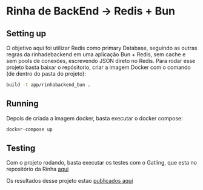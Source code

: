 # Rinha de BackEnd -> Redis + Bun

## Setting up
O objetivo aqui foi utilizar Redis como primary Database, seguindo as outras regras da rinhadebackend em uma aplicação Bun + Redis, sem cache e sem pools de conexões, escrevendo JSON direto no Redis.
Para rodar esse projeto basta baixar o repósitorio, criar a imagem Docker com o comando (de dentro do pasta do projeto):
```bash
build -t app/rinhabackend_bun .
```

## Running
Depois de criada a imagem docker, basta executar o docker compose:
```bash
docker-compose up
```

## Testing
Com o projeto rodando, basta executar os testes com o Gatling, que esta no repositório da Rinha [aqui](https://github.com/zanfranceschi/rinha-de-backend-2023-q3/tree/main)

Os resultados desse projeto estao [publicados aqui](https://thiagomagro.github.io/rinhabackend/resultados)

